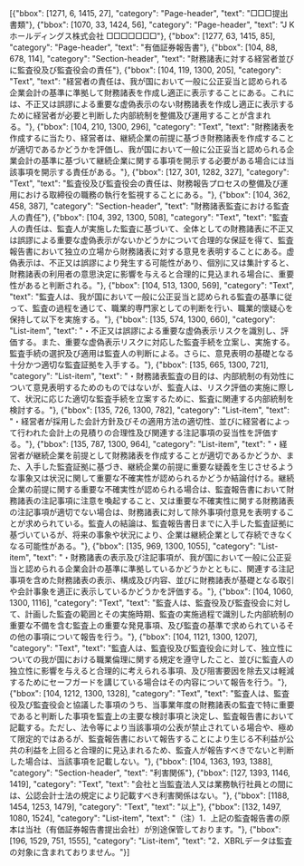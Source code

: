 [{"bbox": [1271, 6, 1415, 27], "category": "Page-header", "text": "□□□提出書類"}, {"bbox": [1070, 33, 1424, 56], "category": "Page-header", "text": "J K ホールディングス株式会社 □□□□□□□"}, {"bbox": [1277, 63, 1415, 85], "category": "Page-header", "text": "有価証券報告書"}, {"bbox": [104, 88, 678, 114], "category": "Section-header", "text": "財務諸表に対する経営者並びに監査役及び監査役会の責任"}, {"bbox": [104, 119, 1300, 205], "category": "Text", "text": "経営者の責任は、我が国において一般に公正妥当と認められる企業会計の基準に準拠して財務諸表を作成し適正に表示することにある。これには、不正又は誤謬による重要な虚偽表示のない財務諸表を作成し適正に表示するために経営者が必要と判断した内部統制を整備及び運用することが含まれる。"}, {"bbox": [104, 210, 1300, 296], "category": "Text", "text": "財務諸表を作成するに当たり、経営者は、継続企業の前提に基づき財務諸表を作成することが適切であるかどうかを評価し、我が国において一般に公正妥当と認められる企業会計の基準に基づいて継続企業に関する事項を開示する必要がある場合には当該事項を開示する責任がある。"}, {"bbox": [127, 301, 1282, 327], "category": "Text", "text": "監査役及び監査役会の責任は、財務報告プロセスの整備及び運用における取締役の職務の執行を監視することにある。"}, {"bbox": [104, 362, 458, 387], "category": "Section-header", "text": "財務諸表監査における監査人の責任"}, {"bbox": [104, 392, 1300, 508], "category": "Text", "text": "監査人の責任は、監査人が実施した監査に基づいて、全体としての財務諸表に不正又は誤謬による重要な虚偽表示がないかどうかについて合理的な保証を得て、監査報告書において独立の立場から財務諸表に対する意見を表明することにある。虚偽表示は、不正又は誤謬により発生する可能性があり、個別に又は集計すると、財務諸表の利用者の意思決定に影響を与えると合理的に見込まれる場合に、重要性があると判断される。"}, {"bbox": [104, 513, 1300, 569], "category": "Text", "text": "監査人は、我が国において一般に公正妥当と認められる監査の基準に従って、監査の過程を通じて、職業的専門家としての判断を行い、職業的懷疑心を保持して以下を実施する。"}, {"bbox": [135, 574, 1300, 660], "category": "List-item", "text": "・不正又は誤謬による重要な虚偽表示リスクを識別し、評価する。また、重要な虚偽表示リスクに対応した監査手続を立案し、実施する。監査手続の選択及び適用は監査人の判断による。さらに、意見表明の基礎となる十分かつ適切な監査証拠を入手する。"}, {"bbox": [135, 665, 1300, 721], "category": "List-item", "text": "・財務諸表監査の目的は、内部統制の有効性について意見表明するためのものではないが、監査人は、リスク評価の実施に際して、状況に応じた適切な監査手続を立案するために、監査に関連する内部統制を検討する。"}, {"bbox": [135, 726, 1300, 782], "category": "List-item", "text": "・経営者が採用した会計方針及びその適用方法の適切性、並びに経営者によって行われた会計上の見積りの合理性及び関連する注記事項の妥当性を評価する。"}, {"bbox": [135, 787, 1300, 964], "category": "List-item", "text": "・経営者が継続企業を前提として財務諸表を作成することが適切であるかどうか、また、入手した監査証拠に基づき、継続企業の前提に重要な疑義を生じさせるような事象又は状況に関して重要な不確実性が認められるかどうか結論付ける。継続企業の前提に関する重要な不確実性が認められる場合は、監査報告書において財務諸表の注記事項に注意を喚起すること、又は重要な不確実性に関する財務諸表の注記事項が適切でない場合は、財務諸表に対して除外事項付意見を表明することが求められている。監査人の結論は、監査報告書日までに入手した監査証拠に基づいているが、将来の事象や状況により、企業は継続企業として存続できなくなる可能性がある。"}, {"bbox": [135, 969, 1300, 1055], "category": "List-item", "text": "・財務諸表の表示及び注記事項が、我が国において一般に公正妥当と認められる企業会計の基準に準拠しているかどうかとともに、関連する注記事項を含めた財務諸表の表示、構成及び内容、並びに財務諸表が基礎となる取引や会計事象を適正に表示しているかどうかを評価する。"}, {"bbox": [104, 1060, 1300, 1116], "category": "Text", "text": "監査人は、監査役及び監査役会に対して、計画した監査の範囲とその実施時期、監査の実施過程で識別した内部統制の重要な不備を含む監査上の重要な発見事項、及び監査の基準で求められているその他の事項について報告を行う。"}, {"bbox": [104, 1121, 1300, 1207], "category": "Text", "text": "監査人は、監査役及び監査役会に対して、独立性についての我が国における職業倫理に関する規定を遵守したこと、並びに監査人の独立性に影響を与えると合理的に考えられる事項、及び阻害要因を除去又は軽減するためにセーフガードを講じている場合はその内容について報告を行う。"}, {"bbox": [104, 1212, 1300, 1328], "category": "Text", "text": "監査人は、監査役及び監査役会と協議した事項のうち、当事業年度の財務諸表の監査で特に重要であると判断した事項を監査上の主要な検討事項と決定し、監査報告書において記載する。ただし、法令等により当該事項の公表が禁止されている場合や、極めて限定的ではあるが、監査報告書において報告することにより生じる不利益が公共の利益を上回ると合理的に見込まれるため、監査人が報告すべきでないと判断した場合は、当該事項を記載しない。"}, {"bbox": [104, 1363, 193, 1388], "category": "Section-header", "text": "利害関係"}, {"bbox": [127, 1393, 1146, 1419], "category": "Text", "text": "会社と当監査法人又は業務執行社員との間には、公認会計士法の規定により記載すべき利害関係はない。"}, {"bbox": [1188, 1454, 1253, 1479], "category": "Text", "text": "以上"}, {"bbox": [132, 1497, 1080, 1524], "category": "List-item", "text": "（注）1．上記の監査報告書の原本は当社（有価証券報告書提出会社）が別途保管しております。"}, {"bbox": [196, 1529, 751, 1555], "category": "List-item", "text": "2．XBRLデータは監査の対象に含まれておりません。"}]